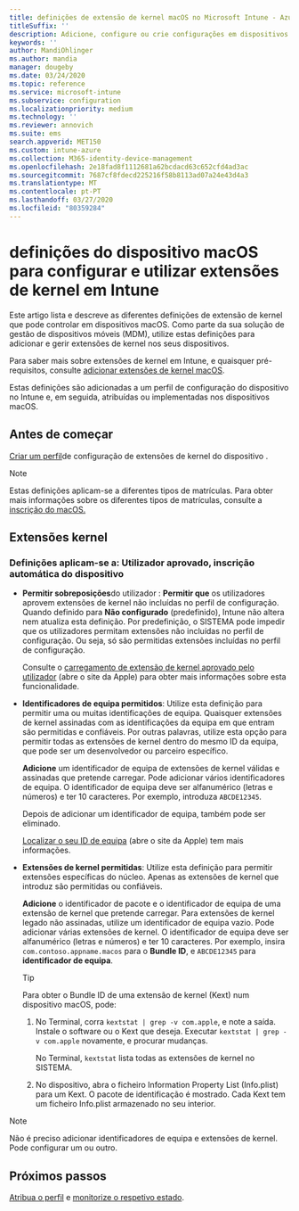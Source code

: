 ```yaml
---
title: definições de extensão de kernel macOS no Microsoft Intune - Azure Microsoft Docs
titleSuffix: ''
description: Adicione, configure ou crie configurações em dispositivos macOS para utilizar extensões de kernel. Além disso, permitir que os utilizadores anulem as extensões aprovadas, permitam todas as extensões de um identificador de equipa ou permitam extensões ou aplicações específicas no Microsoft Intune.
keywords: ''
author: MandiOhlinger
ms.author: mandia
manager: dougeby
ms.date: 03/24/2020
ms.topic: reference
ms.service: microsoft-intune
ms.subservice: configuration
ms.localizationpriority: medium
ms.technology: ''
ms.reviewer: annovich
ms.suite: ems
search.appverid: MET150
ms.custom: intune-azure
ms.collection: M365-identity-device-management
ms.openlocfilehash: 2e18fad8f1112681a62bcdacd63c652cfd4ad3ac
ms.sourcegitcommit: 7687cf8fdecd225216f58b8113ad07a24e43d4a3
ms.translationtype: MT
ms.contentlocale: pt-PT
ms.lasthandoff: 03/27/2020
ms.locfileid: "80359284"
---
```

# <a name="macos-device-settings-to-configure-and-use-kernel-extensions-in-intune"></a>definições do dispositivo macOS para configurar e utilizar extensões de kernel em Intune

Este artigo lista e descreve as diferentes definições de extensão de kernel que pode controlar em dispositivos macOS. Como parte da sua solução de gestão de dispositivos móveis (MDM), utilize estas definições para adicionar e gerir extensões de kernel nos seus dispositivos.

Para saber mais sobre extensões de kernel em Intune, e quaisquer pré-requisitos, consulte [adicionar extensões de kernel macOS](kernel-extensions-overview-macos.md).

Estas definições são adicionadas a um perfil de configuração do dispositivo no Intune e, em seguida, atribuídas ou implementadas nos dispositivos macOS.

## <a name="before-you-begin"></a>Antes de começar

[Criar um perfil](kernel-extensions-overview-macos.md)de configuração de extensões de kernel do dispositivo .

> [!NOTE]
> Estas definições aplicam-se a diferentes tipos de matrículas. Para obter mais informações sobre os diferentes tipos de matrículas, consulte a [inscrição do macOS.](../enrollment/macos-enroll.md)

## <a name="kernel-extensions"></a>Extensões kernel

### <a name="settings-apply-to-user-approved-automated-device-enrollment"></a>Definições aplicam-se a: Utilizador aprovado, inscrição automática do dispositivo

- **Permitir sobreposições**do utilizador : **Permitir que** os utilizadores aprovem extensões de kernel não incluídas no perfil de configuração. Quando definido para **Não configurado** (predefinido), Intune não altera nem atualiza esta definição. Por predefinição, o SISTEMA pode impedir que os utilizadores permitam extensões não incluídas no perfil de configuração. Ou seja, só são permitidas extensões incluídas no perfil de configuração.

  Consulte o [carregamento de extensão de kernel aprovado pelo utilizador](https://developer.apple.com/library/archive/technotes/tn2459/_index.html) (abre o site da Apple) para obter mais informações sobre esta funcionalidade.

- **Identificadores de equipa permitidos**: Utilize esta definição para permitir uma ou muitas identificações de equipa. Quaisquer extensões de kernel assinadas com as identificações da equipa em que entram são permitidas e confiáveis. Por outras palavras, utilize esta opção para permitir todas as extensões de kernel dentro do mesmo ID da equipa, que pode ser um desenvolvedor ou parceiro específico.

  **Adicione** um identificador de equipa de extensões de kernel válidas e assinadas que pretende carregar. Pode adicionar vários identificadores de equipa. O identificador de equipa deve ser alfanumérico (letras e números) e ter 10 caracteres. Por exemplo, introduza `ABCDE12345`.

  Depois de adicionar um identificador de equipa, também pode ser eliminado.

  [Localizar o seu ID de equipa](https://help.apple.com/developer-account/#/dev55c3c710c) (abre o site da Apple) tem mais informações.

- **Extensões de kernel permitidas**: Utilize esta definição para permitir extensões específicas do núcleo. Apenas as extensões de kernel que introduz são permitidas ou confiáveis.

  **Adicione** o identificador de pacote e o identificador de equipa de uma extensão de kernel que pretende carregar. Para extensões de kernel legado não assinadas, utilize um identificador de equipa vazio. Pode adicionar várias extensões de kernel. O identificador de equipa deve ser alfanumérico (letras e números) e ter 10 caracteres. Por exemplo, insira `com.contoso.appname.macos` para o **Bundle ID**, e `ABCDE12345` para **identificador de equipa**.

  > [!TIP]
  > Para obter o Bundle ID de uma extensão de kernel (Kext) num dispositivo macOS, pode:
  >
  > 1. No Terminal, corra `kextstat | grep -v com.apple`, e note a saída. Instale o software ou o Kext que deseja. Executar `kextstat | grep -v com.apple` novamente, e procurar mudanças.
  >
  >    No Terminal, `kextstat` lista todas as extensões de kernel no SISTEMA. 
  >
  > 2. No dispositivo, abra o ficheiro Information Property List (Info.plist) para um Kext. O pacote de identificação é mostrado. Cada Kext tem um ficheiro Info.plist armazenado no seu interior.

> [!NOTE]
> Não é preciso adicionar identificadores de equipa e extensões de kernel. Pode configurar um ou outro.

## <a name="next-steps"></a>Próximos passos

[Atribua o perfil](device-profile-assign.md) e [monitorize o respetivo estado](device-profile-monitor.md).
